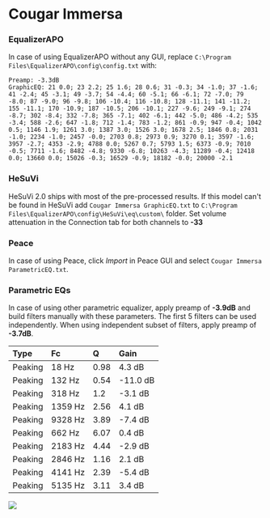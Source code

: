 # Cougar Immersa

### EqualizerAPO
In case of using EqualizerAPO without any GUI, replace `C:\Program Files\EqualizerAPO\config\config.txt`
with:
```
Preamp: -3.3dB
GraphicEQ: 21 0.0; 23 2.2; 25 1.6; 28 0.6; 31 -0.3; 34 -1.0; 37 -1.6; 41 -2.4; 45 -3.1; 49 -3.7; 54 -4.4; 60 -5.1; 66 -6.1; 72 -7.0; 79 -8.0; 87 -9.0; 96 -9.8; 106 -10.4; 116 -10.8; 128 -11.1; 141 -11.2; 155 -11.1; 170 -10.9; 187 -10.5; 206 -10.1; 227 -9.6; 249 -9.1; 274 -8.7; 302 -8.4; 332 -7.8; 365 -7.1; 402 -6.1; 442 -5.0; 486 -4.2; 535 -3.4; 588 -2.6; 647 -1.8; 712 -1.4; 783 -1.2; 861 -0.9; 947 -0.4; 1042 0.5; 1146 1.9; 1261 3.0; 1387 3.0; 1526 3.0; 1678 2.5; 1846 0.8; 2031 -1.0; 2234 -1.0; 2457 -0.0; 2703 0.8; 2973 0.9; 3270 0.1; 3597 -1.6; 3957 -2.7; 4353 -2.9; 4788 0.0; 5267 0.7; 5793 1.5; 6373 -0.9; 7010 -0.5; 7711 -1.6; 8482 -4.8; 9330 -6.8; 10263 -4.3; 11289 -0.4; 12418 0.0; 13660 0.0; 15026 -0.3; 16529 -0.9; 18182 -0.0; 20000 -2.1
```

### HeSuVi
HeSuVi 2.0 ships with most of the pre-processed results. If this model can't be found in HeSuVi add
`Cougar Immersa GraphicEQ.txt` to `C:\Program Files\EqualizerAPO\config\HeSuVi\eq\custom\` folder.
Set volume attenuation in the Connection tab for both channels to **-33**

### Peace
In case of using Peace, click *Import* in Peace GUI and select `Cougar Immersa ParametricEQ.txt`.

### Parametric EQs
In case of using other parametric equalizer, apply preamp of **-3.9dB** and build filters manually
with these parameters. The first 5 filters can be used independently.
When using independent subset of filters, apply preamp of **-3.7dB**.

| Type    | Fc      |    Q | Gain     |
|:--------|:--------|:-----|:---------|
| Peaking | 18 Hz   | 0.98 | 4.3 dB   |
| Peaking | 132 Hz  | 0.54 | -11.0 dB |
| Peaking | 318 Hz  | 1.2  | -3.1 dB  |
| Peaking | 1359 Hz | 2.56 | 4.1 dB   |
| Peaking | 9328 Hz | 3.89 | -7.4 dB  |
| Peaking | 662 Hz  | 6.07 | 0.4 dB   |
| Peaking | 2183 Hz | 4.44 | -2.9 dB  |
| Peaking | 2846 Hz | 1.16 | 2.1 dB   |
| Peaking | 4141 Hz | 2.39 | -5.4 dB  |
| Peaking | 5135 Hz | 3.11 | 3.4 dB   |

![](https://raw.githubusercontent.com/jaakkopasanen/AutoEq/master/results/rtings/rtings/Cougar%20Immersa/Cougar%20Immersa.png)